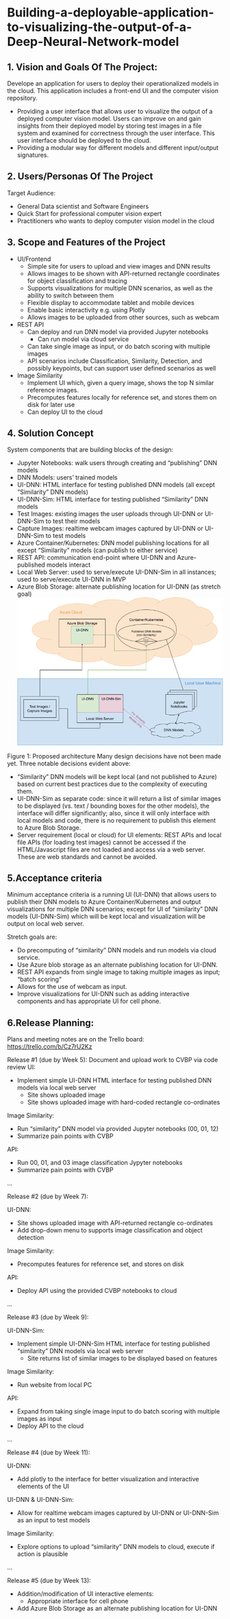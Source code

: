 # Building-a-deployable-application-to-visualizing-the-output-of-a-Deep-Neural-Network-model
## 1. Vision and Goals Of The Project:
Develope an application for users to deploy their operationalized models in the cloud. This application includes a front-end UI and the computer vision repository. 
* Providing a user interface that allows user to visualize the output of a deployed computer vision model. Users can improve on and gain insights from their deployed model by storing test images in a file system and examined for correctness through the user interface. This user interface should be deployed to the cloud.
* Providing a modular way for different models and different input/output signatures.
## 2. Users/Personas Of The Project
Target Audience:
* General Data scientist and Software Engineers
* Quick Start for professional computer vision expert
* Practitioners who wants to deploy computer vision model in the cloud
## 3. Scope and Features of the Project
* UI/Frontend
    * Simple site for users to upload and view images and DNN results
    * Allows images to be shown with API-returned rectangle coordinates for object classification and tracing
    * Supports visualizations for multiple DNN scenarios, as well as the ability to switch between them
    * Flexible display to accommodate tablet and mobile devices
    * Enable basic interactivity e.g. using Plotly
    * Allows images to be uploaded from other sources, such as webcam
* REST API
    * Can deploy and run DNN model via provided Jupyter notebooks
        * Can run model via cloud service
    * Can take single image as input, or do batch scoring with multiple images
    * API scenarios include Classification, Similarity, Detection, and possibly keypoints, but can support user defined scenarios as well
* Image Similarity
   * Implement UI which, given a query image, shows the top N similar reference images.
   * Precomputes features locally for reference set, and stores them on disk for later use
   * Can deploy UI to the cloud
## 4. Solution Concept
System components that are building blocks of the design:
 * Jupyter Notebooks: walk users through creating and “publishing” DNN models
 * DNN Models: users’ trained models
 * UI-DNN: HTML interface for testing published DNN models (all except “Similarity” DNN models)
 * UI-DNN-Sim: HTML interface for testing published “Similarity” DNN models
 * Test Images: existing images the user uploads through UI-DNN or UI-DNN-Sim to test their models
 * Capture Images: realtime webcam images captured by UI-DNN or UI-DNN-Sim to test models
 * Azure Container/Kubernetes: DNN model publishing locations for all except “Similarity” models (can publish to either service)
 * REST API: communication end-point where UI-DNN and Azure-published models interact
 * Local Web Server: used to serve/execute UI-DNN-Sim in all instances; used to serve/execute UI-DNN in MVP
 * Azure Blob Storage: alternate publishing location for UI-DNN (as stretch goal)
![solution concept](https://github.com/BU-CLOUD-S20/Building-a-deployable-application-to-visualizing-the-output-of-a-Deep-Neural-Network-model/blob/master/solution%20concept.png)

Figure 1: Proposed architecture
Many design decisions have not been made yet. Three notable decisions evident above:
  * “Similarity” DNN models will be kept local (and not published to Azure) based on current best practices due to the complexity of executing them.
  * UI-DNN-Sim as separate code: since it will return a list of similar images to be displayed (vs. text / bounding boxes for the other models), the interface will differ significantly; also, since it will only interface with local models and code, there is no requirement to publish this element to Azure Blob Storage.
  * Server requirement (local or cloud) for UI elements: REST APIs and local file APIs (for loading test images) cannot be accessed if the HTML/Javascript files are not loaded and access via a web server. These are web standards and cannot be avoided. 
## 5.Acceptance criteria
Minimum acceptance criteria is a running UI (UI-DNN) that allows users to publish their DNN models to Azure Container/Kubernetes and output visualizations for multiple DNN scenarios; except for UI of “similarity” DNN models (UI-DNN-Sim) which will be kept local and visualization will be output on local web server.

Stretch goals are:
  * Do precomputing of “similarity” DNN models and run models via cloud service.
  * Use Azure blob storage as an alternate publishing location for UI-DNN.
  * REST API expands from single image to taking multiple images as input; “batch scoring”
  * Allows for the use of webcam as input.
  * Improve visualizations for UI-DNN such as adding interactive components and has appropriate UI for cell phone.
## 6.Release Planning:
Plans and meeting notes are on the Trello board: https://trello.com/b/Cz7rU2Kz

Release #1 (due by Week 5):
Document and upload work to CVBP via code review
UI: 
* Implement simple UI-DNN HTML interface for testing published DNN models via local web server
	* Site shows uploaded image
	* Site shows uploaded image with hard-coded rectangle co-ordinates

Image Similarity:
* Run “similarity” DNN model via provided Jupyter notebooks (00, 01, 12)
* Summarize pain points with CVBP

API:
* Run 00, 01, and 03 image classification Jypyter notebooks
* Summarize pain points with CVBP

...
 
Release #2 (due by Week 7):

UI-DNN: 
* Site shows uploaded image with API-returned rectangle co-ordinates
* Add drop-down menu to supports image classification and object detection

Image Similarity:
* Precomputes features for reference set, and stores on disk 

API: 
* Deploy API using the provided CVBP notebooks to cloud

...

Release #3 (due by Week 9):

UI-DNN-Sim:
* Implement simple UI-DNN-Sim HTML interface for testing published “similarity” DNN models via local web server
	* Site returns list of similar images to be displayed based on features

Image Similarity:
* Run website from local PC

API:
* Expand from taking single image input to do batch scoring with multiple images as input
* Deploy API to the cloud

...

Release #4 (due by Week 11):

UI-DNN:
* Add plotly to the interface for better visualization and interactive elements of the UI

UI-DNN & UI-DNN-Sim:
* Allow for realtime webcam images captured by UI-DNN or UI-DNN-Sim as an input to test models

Image Similarity:
* Explore options to upload “similarity” DNN models to cloud, execute if action is plausible

...

Release #5 (due by Week 13):
* Addition/modification of UI interactive elements:
	* Appropriate interface for cell phone
*  Add Azure Blob Storage as an alternate publishing location for UI-DNN 


